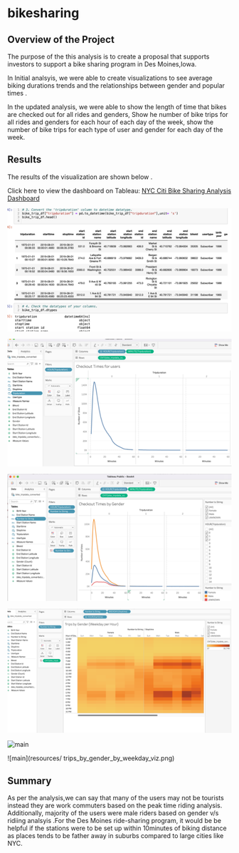 # bikesharing

## Overview of the Project 

The purpose of the this analysis is to create a proposal that supports  investors to support a bike sharing program in Des Moines,Iowa. 

In Initial analsyis, we were able to create visualizations to see average biking durations trends and the relationships between gender and popular times .

In the updated analysis, we were able to show the length of time that bikes are checked out for all rides and genders, Show he number of bike trips for all rides and genders for each hour of each day of the week, show the number of bike trips for each type of user and gender for each day of the week. 

## Results 
The results of the visualization  are shown below .

Click here to view the dashboard on Tableau: [NYC Citi Bike Sharing Analysis Dashboard](https://public.tableau.com/app/profile/swathy3617/viz/NYCCitiBikeSharingServices/NYCCitiBikeSharingAnalysis?publish=yes)

![main](resources/date_convertion.png)

![main](resources/checkout_times_users.png)

![main](resources/checkout_times_gender.png)

![main](resources/trips_by_gender_weekday_per_hour.png)

![main](resources/trips_by_weekday_per_hour.png)

![main](resources/ trips_by_gender_by_weekday_viz.png)


## Summary 

As per the analysis,we can say that many of the users may not be tourists instead they are work commuters based on the peak time riding analysis. Additionally, majority of the users were male riders based on gender v/s ridiing analsyis .For the Des Moines ride-sharing program, it would be be helpful if the stations were to be set up within 10minutes of biking distance as places tends to be father away in suburbs compared to large cities like NYC. 
